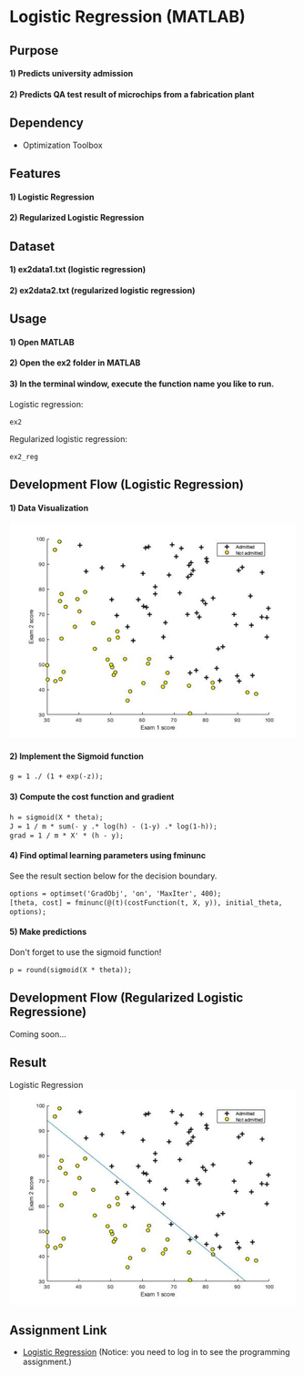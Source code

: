 # Logistic Regression (MATLAB)


## Purpose
#### 1) Predicts university admission
#### 2) Predicts QA test result of microchips from a fabrication plant


## Dependency
- Optimization Toolbox


## Features
#### 1) Logistic Regression
#### 2) Regularized Logistic Regression


## Dataset
#### 1) ex2data1.txt (logistic regression)
#### 2) ex2data2.txt (regularized logistic regression)


## Usage
#### 1) Open MATLAB
#### 2) Open the ex2 folder in MATLAB
#### 3) In the terminal window, execute the function name you like to run.  
Logistic regression:
```
ex2
```
Regularized logistic regression:
```
ex2_reg
```


## Development Flow (Logistic Regression)
#### 1) Data Visualization
![Scatter plot](img/data-plot.jpg)
#### 2) Implement the Sigmoid function
```
g = 1 ./ (1 + exp(-z));
```
#### 3) Compute the cost function and gradient
```
h = sigmoid(X * theta);
J = 1 / m * sum(- y .* log(h) - (1-y) .* log(1-h));
grad = 1 / m * X' * (h - y);
```
#### 4) Find optimal learning parameters using fminunc
See the result section below for the decision boundary.
```
options = optimset('GradObj', 'on', 'MaxIter', 400);
[theta, cost] = fminunc(@(t)(costFunction(t, X, y)), initial_theta, options);
```
#### 5) Make predictions
Don't forget to use the sigmoid function!
```
p = round(sigmoid(X * theta));
```


## Development Flow (Regularized Logistic Regressione)
Coming soon...


## Result
Logistic Regression  
![Scatter plot](img/decision-boundary.jpg)


## Assignment Link
- [Logistic Regression](https://www.coursera.org/learn/machine-learning/programming/ixFof/logistic-regression) 
(Notice: you need to log in to see the programming assignment.)
